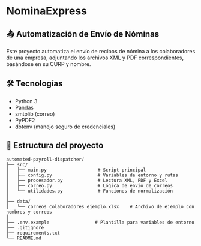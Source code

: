 # NominaExpress

## 📤 Automatización de Envío de Nóminas

Este proyecto automatiza el envío de recibos de nómina a los colaboradores de una empresa, adjuntando los archivos XML y PDF correspondientes, basándose en su CURP y nombre.

## 🛠️ Tecnologías
- Python 3
- Pandas
- smtplib (correo)
- PyPDF2
- dotenv (manejo seguro de credenciales)

## 📁 Estructura del proyecto



```
automated-payroll-dispatcher/
├── src/
│   ├── main.py                   # Script principal
│   ├── config.py                 # Variables de entorno y rutas
│   ├── procesador.py             # Lectura XML, PDF y Excel
│   ├── correo.py                 # Lógica de envío de correos
│   └── utilidades.py             # Funciones de normalización
│
├── data/
│   └── correos_colaboradores_ejemplo.xlsx    # Archivo de ejemplo con nombres y correos
│
├── .env.example                 # Plantilla para variables de entorno
├── .gitignore
├── requirements.txt
└── README.md
```




